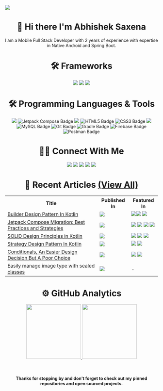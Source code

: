 <img src="https://user-images.githubusercontent.com/19958130/208198483-6574a7f2-e3df-410d-a8f1-49ae156f8e73.png">

<h1 align="center">👋 Hi there I'm Abhishek Saxena</h1>

<p align="center">
I am a Mobile Full Stack Developer with 2 years of experience with expertise in Native Android and Spring Boot.
</p>

<h1 align="center">🛠 Frameworks</h1>
<p align="center">
<img src="https://img.shields.io/badge/Android-3DDC84?logo=android&logoColor=fff&style=for-the-badge"/>
<img src="https://img.shields.io/badge/Spring%20Boot-6DB33F?logo=springboot&logoColor=fff&style=for-the-badge"/>
<img src="https://img.shields.io/badge/Angular-DD0031?logo=angular&logoColor=fff&style=for-the-badge"/>
</p>

<h1 align="center">🛠 Programming Languages & Tools</h1>
<p align="center">
<img src="https://img.shields.io/badge/Kotlin-7F52FF?logo=kotlin&logoColor=fff&style=for-the-badge"/>
<img src="https://img.shields.io/badge/Jetpack%20Compose-4285F4?logo=jetpackcompose&logoColor=fff&style=for-the-badge" alt="Jetpack Compose Badge">
<img src="https://img.shields.io/badge/OpenJDK-FFF?logo=openjdk&logoColor=000&style=for-the-badge"/>
<img src="https://img.shields.io/badge/HTML5-E34F26?logo=html5&logoColor=fff&style=for-the-badge" alt="HTML5 Badge">
<img src="https://img.shields.io/badge/CSS3-1572B6?logo=css3&logoColor=fff&style=for-the-badge" alt="CSS3 Badge">
<img src="https://img.shields.io/badge/TypeScript-3178C6?logo=typescript&logoColor=fff&style=for-the-badge"/>
<img src="https://img.shields.io/badge/MySQL-4479A1?logo=mysql&logoColor=fff&style=for-the-badge" alt="MySQL Badge">
<img src="https://img.shields.io/badge/Git-F05032?logo=git&logoColor=fff&style=for-the-badge" alt="Git Badge">
<img src="https://img.shields.io/badge/Gradle-02303A?logo=gradle&logoColor=fff&style=for-the-badge" alt="Gradle Badge">
<img src="https://img.shields.io/badge/Firebase-FFCA28?logo=firebase&logoColor=000&style=for-the-badge" alt="Firebase Badge">
<img src="https://img.shields.io/badge/Postman-FF6C37?logo=postman&logoColor=fff&style=for-the-badge" alt="Postman Badge">
</p>
<h1 align="center">🤝🏻 Connect With Me</h1>
<p align="center">
<a href="https://5abhisheksaxena.medium.com/" target="_blank" rel="noopener noreferrer"><img src="https://img.shields.io/badge/Medium-000?logo=medium&logoColor=fff&style=for-the-badge"/></a>
<a href="https://www.linkedin.com/in/5abhisheksaxena/" target="_blank" rel="noopener noreferrer"><img src="https://img.shields.io/badge/LinkedIn-0A66C2?logo=linkedin&logoColor=fff&style=for-the-badge"/></a>
<a href="https://twitter.com/intent/follow?screen_name=5abhisheks&tw_p=followbutton" target="_blank" rel="noopener noreferrer"><img src="https://img.shields.io/badge/Twitter-1DA1F2?logo=twitter&logoColor=fff&style=for-the-badge"/></a>
<a href="https://www.instagram.com/developing.developer/" target="_blank" rel="noopener noreferrer"><img src="https://img.shields.io/badge/Instagram-E4405F?logo=instagram&logoColor=fff&style=for-the-badge"/></a>
<a href="https://www.youtube.com/channel/UC8Gl9fv7A1ipE3EaOMzxCSg" target="_blank" rel="noopener noreferrer"><img src="https://img.shields.io/badge/YouTube-F00?logo=youtube&logoColor=fff&style=for-the-badge"/></a>
</p>

<h1 align="center">📖 Recent Articles <a href="https://5abhisheksaxena.medium.com/">(View All)</a></h1>

<table>
  <tr>
    <th>Title</th>
    <th>Published In</th>
    <th>Featured In</th>
  </tr>
  <tr>
    <td><a href="https://proandroiddev.com/builder-design-pattern-in-kotlin-c52e41bd6020">Builder Design Pattern In Kotlin</a></td>
    <td><a href="https://proandroiddev.com/builder-design-pattern-in-kotlin-c52e41bd6020"><img src="https://img.shields.io/badge/-ProAndroidDev-%23000000?logo=medium&style=for-the-badge"/></a></td>
    <td><a href="https://devlibrary.withgoogle.com/authors/abhisheksaxena"><img src="https://img.shields.io/badge/-Dev%20Library-blue?style=for-the-badge&logo=google"/></a><a href="https://androidweekly.net/issues/issue-575"><img src="https://img.shields.io/badge/androidweekly.net-Issue%20%23575-%23129bc9?style=for-the-badge"/></a> <a href="https://us12.campaign-archive.com/?u=f39692e245b94f7fb693b6d82&id=a5a3a49c56"><img src="https://img.shields.io/badge/kotlinweekly.net-Issue%20%23360-%237a4fbb?style=for-the-badge"/></a></td>
  </tr>
  <tr>
    <td><a href="https://proandroiddev.com/migration-to-jetpack-compose-for-a-legacy-application-3bf256df2ebe">Jetpack Compose Migration: Best Practices and Strategies</a></td>
    <td><a href="https://proandroiddev.com/migration-to-jetpack-compose-for-a-legacy-application-3bf256df2ebe"><img src="https://img.shields.io/badge/-ProAndroidDev-%23000000?logo=medium&style=for-the-badge"/></a></td>
    <td><a href="https://devlibrary.withgoogle.com/authors/abhisheksaxena"><img src="https://img.shields.io/badge/-Dev%20Library-blue?style=for-the-badge&logo=google"/></a> <a href="https://developers.googleblog.com/2023/02/google-dev-library-letters-18th-edition.html"><img src="https://img.shields.io/badge/Dev%20Library%20Letters-Issue%20%2318-blue?style=for-the-badge&logo=google"/></a> <a href="https://androidweekly.net/issues/issue-551"><img src="https://img.shields.io/badge/androidweekly.net-Issue%20%23551-%23129bc9?style=for-the-badge"/></a> <a href="https://us12.campaign-archive.com/?u=f39692e245b94f7fb693b6d82&id=1cea211a6d"><img src="https://img.shields.io/badge/kotlinweekly.net-Issue%20%23336-%237a4fbb?style=for-the-badge"/></a></td>
  </tr>
  
  <tr>
    <td><a href="https://proandroiddev.com/solid-design-principles-in-kotlin-79100c670df1">SOLID Design Principles in Kotlin</a></td>
    <td><a href="https://proandroiddev.com/solid-design-principles-in-kotlin-79100c670df1"><img src="https://img.shields.io/badge/-ProAndroidDev-%23000000?logo=medium&style=for-the-badge"/></a></td>
    <td><a href="https://devlibrary.withgoogle.com/authors/abhisheksaxena"><img src="https://img.shields.io/badge/-Dev%20Library-blue?style=for-the-badge&logo=google"/></a> <a href="https://androidweekly.net/issues/issue-548"><img src="https://img.shields.io/badge/androidweekly.net-Issue%20%23548-%23129bc9?style=for-the-badge"/></a> <a href="https://us12.campaign-archive.com/?u=f39692e245b94f7fb693b6d82&id=dae9760573"><img src="https://img.shields.io/badge/kotlinweekly.net-Issue%20%23333-%237a4fbb?style=for-the-badge"/></a></td>
  </tr>
  
  <tr>
    <td><a href="https://proandroiddev.com/strategy-design-pattern-in-kotlin-afaa5ed90932">Strategy Design Pattern In Kotlin</a></td>
    <td><a href="https://proandroiddev.com/strategy-design-pattern-in-kotlin-afaa5ed90932"><img src="https://img.shields.io/badge/-ProAndroidDev-%23000000?logo=medium&style=for-the-badge"/></a></td>
    <td><a href="https://devlibrary.withgoogle.com/authors/abhisheksaxena"><img src="https://img.shields.io/badge/-Dev%20Library-blue?style=for-the-badge&logo=google"/></a> <a href="https://mailchi.mp/kotlinweekly/kotlin-weekly-316"><img src="https://img.shields.io/badge/kotlinweekly.net-Issue%20%23316-%237a4fbb?style=for-the-badge"/></a></td>
  
  <tr>
    <td><a href="https://proandroiddev.com/conditionals-an-easier-design-decision-but-a-poor-choice-16a8d65c9de1">Conditionals, An Easier Design Decision But A Poor Choice</a></td>
    <td><a href="https://proandroiddev.com/conditionals-an-easier-design-decision-but-a-poor-choice-16a8d65c9de1"><img src="https://img.shields.io/badge/-ProAndroidDev-%23000000?logo=medium&style=for-the-badge"/></a></td>
    <td><a href="https://devlibrary.withgoogle.com/authors/abhisheksaxena"><img src="https://img.shields.io/badge/-Dev%20Library-blue?style=for-the-badge&logo=google"/></a> <a href="https://androidweekly.net/issues/issue-499"><img src="https://img.shields.io/badge/androidweekly.net-Issue%20%23499-%23129bc9?style=for-the-badge"/></a></td>
  </tr>
  
  <tr>
    <td><a href="https://5abhisheksaxena.medium.com/easily-manage-image-type-with-sealed-classes-4e361c6f4db9">Easily manage image type with sealed classes</a></td>
    <td><a href="https://5abhisheksaxena.medium.com/easily-manage-image-type-with-sealed-classes-4e361c6f4db9"><img src="https://img.shields.io/badge/gitconnected-Level Up Coding-%23000000?logo=medium&style=for-the-badge"/></a></td>
    <td>-</td>
  </tr>
</table>
</div>

<h1 align="center">⚙️ GitHub Analytics</h1>
<div align="center">
<a href="https://github.com/5AbhishekSaxena">
<img height="180em" src="https://github-readme-stats.vercel.app/api?username=5AbhishekSaxena&&show_icons=true&title_color=ffffff&icon_color=ffffff&text_color=daf7dc&bg_color=151515"/>
<img height="180em" src="https://github-readme-stats-eight-theta.vercel.app/api/top-langs/?username=5AbhishekSaxena&layout=compact&&show_icons=true&title_color=ffffff&icon_color=ffffff&text_color=daf7dc&bg_color=151515"/>
</a>
</div>

<br>
<br>
<h4 align="center">
Thanks for stopping by and don't forget to check out my pinned repositories and open sourced projects.
</h4>
